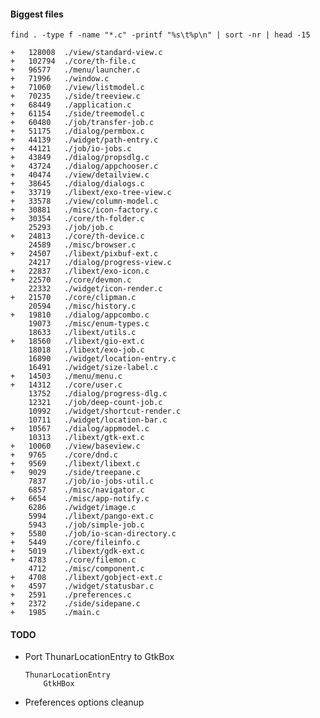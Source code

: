 #### Biggest files

```
find . -type f -name "*.c" -printf "%s\t%p\n" | sort -nr | head -15

+   128008	./view/standard-view.c
+   102794	./core/th-file.c
+   96577	./menu/launcher.c
+   71996	./window.c
+   71060	./view/listmodel.c
+   70235	./side/treeview.c
+   68449	./application.c
+   61154	./side/treemodel.c
+   60480	./job/transfer-job.c
+   51175	./dialog/permbox.c
+   44139	./widget/path-entry.c
+   44121	./job/io-jobs.c
+   43849	./dialog/propsdlg.c
+   43724	./dialog/appchooser.c
+   40474	./view/detailview.c
+   38645	./dialog/dialogs.c
+   33719	./libext/exo-tree-view.c
+   33578	./view/column-model.c
+   30881	./misc/icon-factory.c
+   30354	./core/th-folder.c
    25293	./job/job.c
+   24813	./core/th-device.c
    24589	./misc/browser.c
+   24507	./libext/pixbuf-ext.c
    24217	./dialog/progress-view.c
+   22837	./libext/exo-icon.c
+   22570	./core/devmon.c
    22332	./widget/icon-render.c
+   21570	./core/clipman.c
    20594	./misc/history.c
+   19810	./dialog/appcombo.c
    19073	./misc/enum-types.c
    18633	./libext/utils.c
+   18560	./libext/gio-ext.c
    18018	./libext/exo-job.c
    16890	./widget/location-entry.c
    16491	./widget/size-label.c
+   14503	./menu/menu.c
+   14312	./core/user.c
    13752	./dialog/progress-dlg.c
    12321	./job/deep-count-job.c
    10992	./widget/shortcut-render.c
    10711	./widget/location-bar.c
+   10567	./dialog/appmodel.c
    10313	./libext/gtk-ext.c
+   10060	./view/baseview.c
+   9765	./core/dnd.c
+   9569	./libext/libext.c
+   9029	./side/treepane.c
    7837	./job/io-jobs-util.c
    6857	./misc/navigator.c
+   6654	./misc/app-notify.c
    6286	./widget/image.c
    5994	./libext/pango-ext.c
    5943	./job/simple-job.c
+   5580	./job/io-scan-directory.c
+   5449	./core/fileinfo.c
+   5019	./libext/gdk-ext.c
+   4783	./core/filemon.c
    4712	./misc/component.c
+   4708	./libext/gobject-ext.c
+   4597	./widget/statusbar.c
+   2591	./preferences.c
+   2372	./side/sidepane.c
+   1985	./main.c
```



#### TODO

* Port ThunarLocationEntry to GtkBox
    
    ```
    ThunarLocationEntry
        GtkHBox
    ```

* Preferences options cleanup

<property name="last-details-view-column-widths" type="string"
value="50,123,50,50,347,50,50,73,50,91"/>

<!--
metadata

gboolean directory_specific_settings;
thunar_file_get_metadata_setting()

HAVE_LINUX

CTYPE_H
ERRNO_H
FCNTL_H
GRP_H
LIMITS_H
LOCALE_H
MEMORY_H
PATHS_H
PWD_H
SCHED_H
SIGNAL_H
STDARG_H
STDLIB_H
STRING_H
SYS_MMAN_H
SYS_PARAM_H
SYS_STAT_H
SYS_TIME_H
SYS_TYPES_H
SYS_UIO_H
SYS_WAIT_H
TIME_H

AC_FUNC_MMAP()
-->


